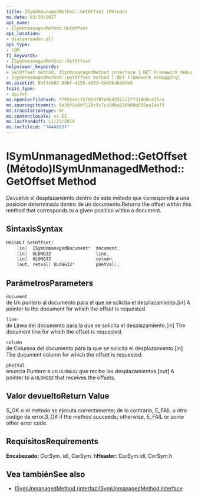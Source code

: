 ```yaml
---
title: ISymUnmanagedMethod::GetOffset (Método)
ms.date: 03/30/2017
api_name:
- ISymUnmanagedMethod.GetOffset
api_location:
- diasymreader.dll
api_type:
- COM
f1_keywords:
- ISymUnmanagedMethod::GetOffset
helpviewer_keywords:
- GetOffset method, ISymUnmanagedMethod interface [.NET Framework debugging]
- ISymUnmanagedMethod::GetOffset method [.NET Framework debugging]
ms.assetid: 8bf3cb62-89bf-4159-ad53-de606aba89e8
topic_type:
- apiref
ms.openlocfilehash: f7993ebc15f95df97a9b45523717f318d8c435ce
ms.sourcegitcommit: 9a39f2a06f110c9c7ca54ba216900d038aa14ef3
ms.translationtype: MT
ms.contentlocale: es-ES
ms.lasthandoff: 11/23/2019
ms.locfileid: "74448937"
---
```

# <a name="isymunmanagedmethodgetoffset-method"></a><span data-ttu-id="e569c-102">ISymUnmanagedMethod::GetOffset (Método)</span><span class="sxs-lookup"><span data-stu-id="e569c-102">ISymUnmanagedMethod::GetOffset Method</span></span>
<span data-ttu-id="e569c-103">Devuelve el desplazamiento dentro de este método que corresponde a una posición determinada dentro de un documento.</span><span class="sxs-lookup"><span data-stu-id="e569c-103">Returns the offset within this method that corresponds to a given position within a document.</span></span>  
  
## <a name="syntax"></a><span data-ttu-id="e569c-104">Sintaxis</span><span class="sxs-lookup"><span data-stu-id="e569c-104">Syntax</span></span>  
  
```cpp  
HRESULT GetOffset(  
    [in]  ISymUnmanagedDocument*  document,  
    [in]  ULONG32                 line,  
    [in]  ULONG32                 column,  
    [out, retval] ULONG32*        pRetVal);  
```  
  
## <a name="parameters"></a><span data-ttu-id="e569c-105">Parámetros</span><span class="sxs-lookup"><span data-stu-id="e569c-105">Parameters</span></span>  
 `document`  
 <span data-ttu-id="e569c-106">de Un puntero al documento para el que se solicita el desplazamiento.</span><span class="sxs-lookup"><span data-stu-id="e569c-106">[in] A pointer to the document for which the offset is requested.</span></span>  
  
 `line`  
 <span data-ttu-id="e569c-107">de Línea del documento para la que se solicita el desplazamiento.</span><span class="sxs-lookup"><span data-stu-id="e569c-107">[in] The document line for which the offset is requested.</span></span>  
  
 `column`  
 <span data-ttu-id="e569c-108">de Columna del documento para la que se solicita el desplazamiento.</span><span class="sxs-lookup"><span data-stu-id="e569c-108">[in] The document column for which the offset is requested.</span></span>  
  
 `pRetVal`  
 <span data-ttu-id="e569c-109">enuncia Puntero a un `ULONG32` que recibe los desplazamientos.</span><span class="sxs-lookup"><span data-stu-id="e569c-109">[out] A pointer to a `ULONG32` that receives the offsets.</span></span>  
  
## <a name="return-value"></a><span data-ttu-id="e569c-110">Valor devuelto</span><span class="sxs-lookup"><span data-stu-id="e569c-110">Return Value</span></span>  
 <span data-ttu-id="e569c-111">S_OK si el método se ejecuta correctamente; de lo contrario, E_FAIL u otro código de error.</span><span class="sxs-lookup"><span data-stu-id="e569c-111">S_OK if the method succeeds; otherwise, E_FAIL or some other error code.</span></span>  
  
## <a name="requirements"></a><span data-ttu-id="e569c-112">Requisitos</span><span class="sxs-lookup"><span data-stu-id="e569c-112">Requirements</span></span>  
 <span data-ttu-id="e569c-113">**Encabezado:** CorSym. idl, CorSym. h</span><span class="sxs-lookup"><span data-stu-id="e569c-113">**Header:** CorSym.idl, CorSym.h</span></span>  
  
## <a name="see-also"></a><span data-ttu-id="e569c-114">Vea también</span><span class="sxs-lookup"><span data-stu-id="e569c-114">See also</span></span>

- [<span data-ttu-id="e569c-115">ISymUnmanagedMethod (interfaz)</span><span class="sxs-lookup"><span data-stu-id="e569c-115">ISymUnmanagedMethod Interface</span></span>](../../../../docs/framework/unmanaged-api/diagnostics/isymunmanagedmethod-interface.md)
